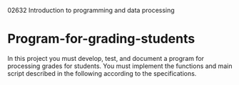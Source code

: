  02632 Introduction to programming and data processing
# Program-for-grading-students
In this project you must develop, test, and document a program for processing grades for students. You must
implement the functions and main script described in the following according to the specifications.
